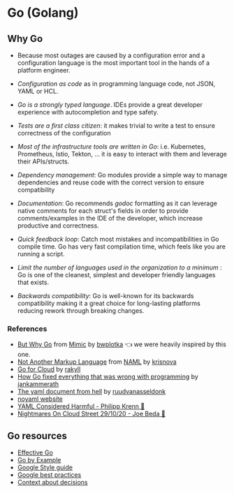 
# Go (Golang)  <!-- omit in toc -->

## Why Go

* Because most outages are caused by a configuration error and a configuration language is the most important tool in the hands of a platform engineer.

* _Configuration as code_ as in programming language code, not JSON, YAML or HCL.

* _Go is a strongly typed language_. IDEs provide a great developer experience with autocompletion and type safety.

* _Tests are a first class citizen_: it makes trivial to write a test to ensure correctness of the configuration

* _Most of the infrastructure tools are written in Go_: i.e. Kubernetes, Prometheus, Istio, Tekton, ...
  it is easy to interact with them and leverage their APIs/structs.

* _Dependency management_: Go modules provide a simple way
  to manage dependencies and reuse code with the correct version to ensure compatibility

* _Documentation_: Go recommends _godoc_ formatting as it can leverage native comments for each struct's fields
  in order to provide comments/examples in the IDE of the developer, which increase productive and correctness.

* _Quick feedback loop_: Catch most mistakes and incompatibilities in Go compile time.
  Go has very fast compilation time, which feels like you are running a script.

* _Limit the number of languages used in the organization to a minimum_ : Go is one of the cleanest,
  simplest and developer friendly languages that exists.

* _Backwards compatibility_: Go is well-known for its backwards compatibility making
  it a great choice for long-lasting platforms reducing rework through breaking changes.

### References

* [But Why Go](https://github.com/bwplotka/mimic#but-why-go) from [Mimic](https://github.com/bwplotka/mimic) by [bwplotka](https://github.com/bwplotka)  👈 we were heavily inspired by this one.
* [Not Another Markup Language](https://github.com/krisnova/naml) from [NAML](https://github.com/krisnova/naml) by [krisnova](https://github.com/krisnova)
* [Go for Cloud](https://rakyll.org/go-cloud/) by [rakyll](https://rakyll.org)
* [How Go fixed everything that was wrong with programming](https://medium.com/@jankammerath/how-go-fixed-everything-that-was-wrong-with-programming-1b599a1055a8) by [jankammerath](https://medium.com/@jankammerath)
* [The yaml document from hell](https://ruudvanasseldonk.com/2023/01/11/the-yaml-document-from-hell) by [ruudvanasseldonk](https://ruudvanasseldonk.com)
* [noyaml website](https://noyaml.com)
* [YAML Considered Harmful - Philipp Krenn 🎥](https://youtu.be/WQurEEfSf8M)
* [Nightmares On Cloud Street 29/10/20 - Joe Beda 🎥](https://youtu.be/8PpgqEqkQWA)

## Go resources

* [Effective Go](https://go.dev/doc/effective_go)
* [Go by Example](https://gobyexample.com/)
* [Google Style guide](https://google.github.io/styleguide/go/guide)
* [Google best practices](https://google.github.io/styleguide/go/best-practices)
* [Context about decisions](https://google.github.io/styleguide/go/decisions)
